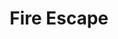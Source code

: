 ---
ep: 169
title: Fire Escape
imglink: "https://live.staticflickr.com/65535/50982211068_917a16666c_o.jpg"
thumbnail: "https://live.staticflickr.com/65535/50982211068_7709740ddd_q.jpg"
alt: A doormat with "Welcome home!" written in bold letters across it. The doormat is on fire.
name: TomahawkKidArt
---